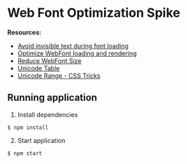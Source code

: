 # Web Font Optimization Spike

**Resources:**

- [Avoid invisible text during font loading](https://web.dev/avoid-invisible-text/)
- [Optimize WebFont loading and rendering](https://web.dev/optimize-webfont-loading/)
- [Reduce WebFont Size](https://web.dev/reduce-webfont-size/)
- [Unicode Table](https://unicode-table.com/en/)
- [Unicode Range - CSS Tricks](https://css-tricks.com/almanac/properties/u/unicode-range/#:~:text=unicode%2Drange%20%7C%20CSS%2DTricks&text=The%20unicode%2Drange%20property%20in,supported%20by%20the%20font%20face.)

## Running application

1. Install dependencies

```
$ npm install
```

2. Start application

```
$ npm start
```
